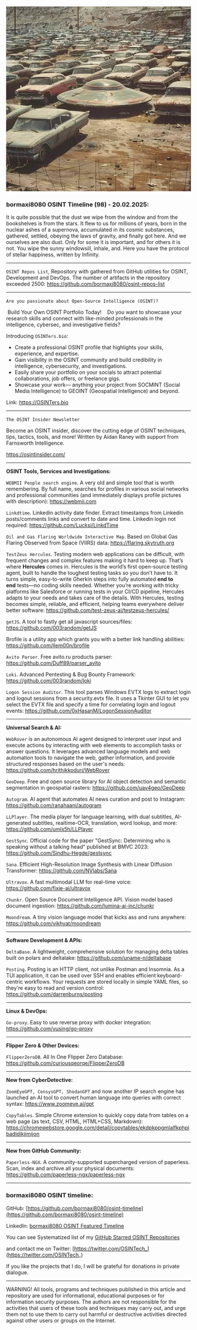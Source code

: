 ![alt text](img/98.jpg)
### bormaxi8080 OSINT Timeline (98) - 20.02.2025:

It is quite possible that the dust we wipe from the window and from the bookshelves is from the stars. It flew to us for millions of years, born in the nuclear ashes of a supernova, accumulated in its cosmic substances, gathered, settled, obeying the laws of gravity, and finally got here. And we ourselves are also dust. Only for some it is important, and for others it is not. You wipe the sunny windowsill, inhale, and. Here you have the protocol of stellar happiness, written by Infinity.

----

```OSINT Repos List```, Repository with gathered from GitHub utilities for OSINT, Development and DevOps. The number of artifacts in the repository exceeded 2500: https://github.com/bormaxi8080/osint-repos-list

----

```Are you passionate about Open-Source Intelligence (OSINT)?```

 Build Your Own OSINT Portfolio Today! 
 
 Do you want to showcase your research skills and connect with like-minded professionals in the intelligence, cybersec, and investigative fields?

  Introducing ```OSINTers.bio```:
  
- Create a professional OSINT profile that highlights your skills, experience, and expertise.
- Gain visibility in the OSINT community and build credibility in intelligence, cybersecurity, and investigations.
- Easily share your portfolio on your socials to attract potential collaborations, job offers, or freelance gigs.
- Showcase your work— anything your project from SOCMINT (Social Media Intelligence) to GEOINT (Geospatial Intelligence) and beyond.

Link: https://OSINTers.bio

----

```The OSINT Insider Newsletter```

Become an OSINT insider, discover the cutting edge of OSINT techniques, tips, tactics, tools, and more! Written by Aidan Raney with support from Farnsworth Intelligence.

https://osintinsider.com/

----

**OSINT Tools, Services and Investigations:**

```WEBMII People search engine```. A very old and simple tool that is worth remembering. By full name, searches for profiles in various social networks and professional communities (and immediately displays profile pictures with description): https://webmii.com

```Linkdtime```. Linkedin activity date finder. Extract timestamps from Linkedin posts/comments links and convert to date and time. Linkedin login not required: https://github.com/Lucksi/LinkdTime

```Oil and Gas Flaring Worldwide Interactive Map```. Based on Global Gas Flaring Observed from Space (VIIRS) data: https://flaring.skytruth.org

```TestZeus Hercules```. Testing modern web applications can be difficult, with frequent changes and complex features making it hard to keep up. That’s where **Hercules** comes in. Hercules is the world’s first open-source testing agent, built to handle the toughest testing tasks so you don’t have to. It turns simple, easy-to-write Gherkin steps into fully automated **end to end** tests—no coding skills needed. Whether you’re working with tricky platforms like Salesforce or running tests in your CI/CD pipeline, Hercules adapts to your needs and takes care of the details. With Hercules, testing becomes simple, reliable, and efficient, helping teams everywhere deliver better software: https://github.com/test-zeus-ai/testzeus-hercules/

```getJS```. A tool to fastly get all javascript sources/files: https://github.com/003random/getJS

Brofile is a utility app which grants you with a better link handling abilities: https://github.com/llem00n/brofile

```Avito Parser```. Free avito.ru products parser: https://github.com/Duff89/parser_avito

```Loki```. Advanced Pentesting & Bug Bounty Framework: https://github.com/003random/loki

```Logon Session Auditor```. This tool parses Windows EVTX logs to extract login and logout sessions from a security.evtx file. It uses a Tkinter GUI to let you select the EVTX file and specify a time for correlating login and logout events: https://github.com/0xHasanM/LogonSessionAuditor

----

**Universal Search & AI:**

```WebRover``` is an autonomous AI agent designed to interpret user input and execute actions by interacting with web elements to accomplish tasks or answer questions. It leverages advanced language models and web automation tools to navigate the web, gather information, and provide structured responses based on the user's needs: https://github.com/hrithikkoduri/WebRover

```GeoDeep```. Free and open source library for AI object detection and semantic segmentation in geospatial rasters: https://github.com/uav4geo/GeoDeep

```Autogram```. AI agent that automates AI news curation and post to Instagram: https://github.com/ranahaani/autogram

```LLPlayer```. The media player for language learning, with dual subtitles, AI-generated subtitles, realtime-OCR, translation, word lookup, and more: https://github.com/umlx5h/LLPlayer

```GestSync```. Official code for the paper "GestSync: Determining who is speaking without a talking head" published at BMVC 2023: https://github.com/Sindhu-Hegde/gestsync

```Sana```. Efficient High-Resolution Image Synthesis with Linear Diffusion Transformer: https://github.com/NVlabs/Sana

```Ultravox```. A fast multimodal LLM for real-time voice: https://github.com/fixie-ai/ultravox

```Chunkr```. Open Source Document Intelligence API. Vision model based document ingestion: https://github.com/lumina-ai-inc/chunkr

```Moondream```. A tiny vision language model that kicks ass and runs anywhere: https://github.com/vikhyat/moondream

---

**Software Development & APIs:**

```DeltaBase```. A lightweight, comprehensive solution for managing delta tables built on polars and deltalake: https://github.com/uname-n/deltabase

```Posting```. Posting is an HTTP client, not unlike Postman and Insomnia. As a TUI application, it can be used over SSH and enables efficient keyboard-centric workflows. Your requests are stored locally in simple YAML files, so they're easy to read and version control: https://github.com/darrenburns/posting

----

**Linux & DevOps:**

```Go-proxy```. Easy to use reverse proxy with docker integration: https://github.com/yusing/go-proxy

----

**Flipper Zero & Other Devices:**

```FlipperZeroDB```. All In One Flipper Zero Database: https://github.com/curiousqeorqe/FlipperZeroDB

----

**New from CyberDetective:**

```ZoomEyeGPT, CensysGPT, ShodanGPT``` and now another IP search engine has launched an AI tool to convert human language into queries with correct syntax: https://www.zoomeye.ai/gpt

```CopyTables```. Simple Chrome extension to quickly copy data from tables on a web page (as text, CSV, HTML, HTML+CSS, Markdown): https://chromewebstore.google.com/detail/copytables/ekdpkppgmlalfkphpibadldikjimijon

----

**New from GitHub Community:**

```Paperless-NGX```. A community-supported supercharged version of paperless. Scan, index and archive all your physical documents: https://github.com/paperless-ngx/paperless-ngx

----
### bormaxi8080 OSINT timeline:

GitHub: [https://github.com/bormaxi8080/osint-timeline](https://github.com/bormaxi8080/osint-timeline)

LinkedIn: [bormaxi8080 OSINT Featured Timeline](https://www.linkedin.com/in/osintech/details/featured/)

You can see Systematized list of my [GitHub Starred OSINT Repositories](https://github.com/bormaxi8080/osint-repos-list)

and contact me on Twitter: [https://twitter.com/OSINTech_](https://twitter.com/OSINTech_)

If you like the projects that I do, I will be grateful for donations in private dialogue.

----

WARNING! All tools, programs and techniques published in this article and repository are used for informational, educational purposes or for information security purposes. The authors are not responsible for the activities that users of these tools and techniques may carry out, and urge them not to use them to carry out harmful or destructive activities directed against other users or groups on the Internet.